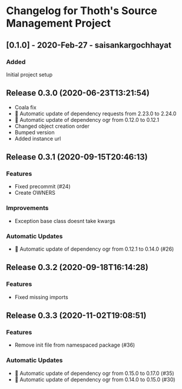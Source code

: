 # Changelog for Thoth's Source Management Project

## [0.1.0] - 2020-Feb-27 - saisankargochhayat

### Added

Initial project setup
## Release 0.3.0 (2020-06-23T13:21:54)
* Coala fix
* :pushpin: Automatic update of dependency requests from 2.23.0 to 2.24.0
* :pushpin: Automatic update of dependency ogr from 0.12.0 to 0.12.1
* Changed object creation order
* Bumped version
* Added instance url

## Release 0.3.1 (2020-09-15T20:46:13)
### Features
* Fixed precommit (#24)
* Create OWNERS
### Improvements
* Exception base class doesnt take kwargs
### Automatic Updates
* :pushpin: Automatic update of dependency ogr from 0.12.1 to 0.14.0 (#26)

## Release 0.3.2 (2020-09-18T16:14:28)
### Features
* Fixed missing imports

## Release 0.3.3 (2020-11-02T19:08:51)
### Features
* Remove init file from namespaced package (#36)
### Automatic Updates
* :pushpin: Automatic update of dependency ogr from 0.15.0 to 0.17.0 (#35)
* :pushpin: Automatic update of dependency ogr from 0.14.0 to 0.15.0 (#30)
